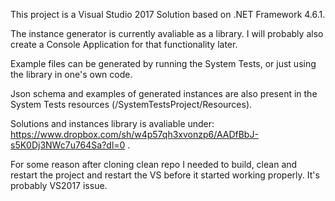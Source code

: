 This project is a Visual Studio 2017 Solution based on .NET Framework 4.6.1.

The instance generator is currently avaliable as a library. I will probably also create a Console Application for that functionality later.

Example files can be generated by running the System Tests, or just using the library in one's own code.

Json schema and examples of generated instances are also present in the System Tests resources (/SystemTestsProject/Resources).

Solutions and instances library is avaliable under: https://www.dropbox.com/sh/w4p57qh3xvonzp6/AADfBbJ-s5K0Dj3NWc7u764Sa?dl=0 .



For some reason after cloning clean repo I needed to build, clean and restart the project and restart the VS before it started working properly. It's probably VS2017 issue.
